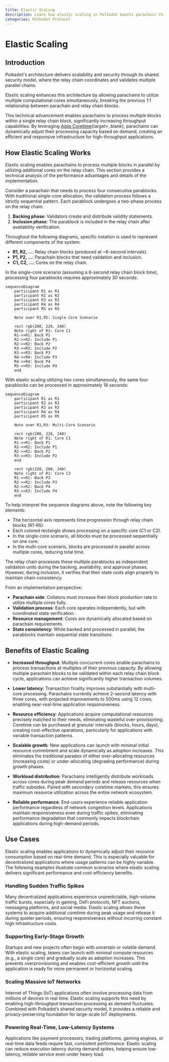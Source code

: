 ```yaml
---
title: Elastic Scaling
description: Learn how elastic scaling in Polkadot boosts parachain throughput, reduces latency, and supports dynamic, cost-efficient resource allocation.
categories: Polkadot Protocol
---
```


# Elastic Scaling

## Introduction

Polkadot's architecture delivers scalability and security through its shared security model, where the relay chain coordinates and validates multiple parallel chains. 

Elastic scaling enhances this architecture by allowing parachains to utilize multiple computational cores simultaneously, breaking the previous 1:1 relationship between parachain and relay chain blocks.

This technical advancement enables parachains to process multiple blocks within a single relay chain block, significantly increasing throughput capabilities. By leveraging [Agile Coretime](/polkadot-protocol/architecture/polkadot-chain/agile-coretime){target=\_blank}, parachains can dynamically adjust their processing capacity based on demand, creating an efficient and responsive infrastructure for high-throughput applications.

## How Elastic Scaling Works

Elastic scaling enables parachains to process multiple blocks in parallel by utilizing additional cores on the relay chain. This section provides a technical analysis of the performance advantages and details of the implementation.

Consider a parachain that needs to process four consecutive parablocks. With traditional single-core allocation, the validation process follows a strictly sequential pattern. Each parablock undergoes a two-phase process on the relay chain:

1. **Backing phase**: Validators create and distribute validity statements.
2. **Inclusion phase**: The parablock is included in the relay chain after availability verification.

Throughout the following diagrams, specific notation is used to represent different components of the system:

- **R1, R2, ...**: Relay chain blocks (produced at ~6-second intervals).
- **P1, P2, ...**: Parachain blocks that need validation and inclusion.
- **C1, C2, ...**: Cores on the relay chain.

In the single-core scenario (assuming a 6-second relay chain block time), processing four parablocks requires approximately 30 seconds:

```mermaid
sequenceDiagram
    participant R1 as R1
    participant R2 as R2
    participant R3 as R3
    participant R4 as R4
    participant R5 as R5
    
    Note over R1,R5: Single Core Scenario
    
    rect rgb(200, 220, 240)
    Note right of R1: Core C1
    R1->>R1: Back P1
    R2->>R2: Include P1
    R2->>R2: Back P2
    R3->>R3: Include P2
    R3->>R3: Back P3
    R4->>R4: Include P3
    R4->>R4: Back P4
    R5->>R5: Include P4
    end
```

With elastic scaling utilizing two cores simultaneously, the same four parablocks can be processed in approximately 18 seconds:

```mermaid
sequenceDiagram
    participant R1 as R1
    participant R2 as R2
    participant R3 as R3
    participant R4 as R4
    participant R5 as R5
    
    Note over R1,R3: Multi-Core Scenario
    
    rect rgb(200, 220, 240)
    Note right of R1: Core C1
    R1->>R1: Back P1
    R2->>R2: Include P1
    R2->>R2: Back P2
    R3->>R3: Include P2
    end
    
    rect rgb(220, 200, 240)
    Note right of R1: Core C2
    R1->>R1: Back P3
    R2->>R2: Include P3
    R2->>R2: Back P4
    R3->>R3: Include P4
    end
```

To help interpret the sequence diagrams above, note the following key elements:

- The horizontal axis represents time progression through relay chain blocks (R1-R5).
- Each colored rectangle shows processing on a specific core (C1 or C2).
- In the single-core scenario, all blocks must be processed sequentially on one core.
- In the multi-core scenario, blocks are processed in parallel across multiple cores, reducing total time.

The relay chain processes these multiple parablocks as independent validation units during the backing, availability, and approval phases. However, during inclusion, it verifies that their state roots align properly to maintain chain consistency.

From an implementation perspective:

- **Parachain side**: Collators must increase their block production rate to utilize multiple cores fully.
- **Validation process**: Each core operates independently, but with coordinated state verification.
- **Resource management**: Cores are dynamically allocated based on parachain requirements.
- **State consistency**: While backed and processed in parallel, the parablocks maintain sequential state transitions.

## Benefits of Elastic Scaling

- **Increased throughput**: Multiple concurrent cores enable parachains to process transactions at multiples of their previous capacity. By allowing multiple parachain blocks to be validated within each relay chain block cycle, applications can achieve significantly higher transaction volumes.

- **Lower latency**: Transaction finality improves substantially with multi-core processing. Parachains currently achieve 2-second latency with three cores, with projected improvements to 500ms using 12 cores, enabling near-real-time application responsiveness.

- **Resource efficiency**: Applications acquire computational resources precisely matched to their needs, eliminating wasteful over-provisioning. Coretime can be purchased at granular intervals (blocks, hours, days), creating cost-effective operations, particularly for applications with variable transaction patterns.

- **Scalable growth**: New applications can launch with minimal initial resource commitment and scale dynamically as adoption increases. This eliminates the traditional paradox of either over-allocating resources (increasing costs) or under-allocating (degrading performance) during growth phases.

- **Workload distribution**: Parachains intelligently distribute workloads across cores during peak demand periods and release resources when traffic subsides. Paired with secondary coretime markets, this ensures maximum resource utilization across the entire network ecosystem.

- **Reliable performance**: End-users experience reliable application performance regardless of network congestion levels. Applications maintain responsiveness even during traffic spikes, eliminating performance degradation that commonly impacts blockchain applications during high-demand periods.

## Use Cases

Elastic scaling enables applications to dynamically adjust their resource consumption based on real-time demand. This is especially valuable for decentralized applications where usage patterns can be highly variable. The following examples illustrate common scenarios where elastic scaling delivers significant performance and cost-efficiency benefits.

### Handling Sudden Traffic Spikes

Many decentralized applications experience unpredictable, high-volume traffic bursts, especially in gaming, DeFi protocols, NFT auctions, messaging platforms, and social media. Elastic scaling allows these systems to acquire additional coretime during peak usage and release it during quieter periods, ensuring responsiveness without incurring constant high infrastructure costs.

### Supporting Early-Stage Growth

Startups and new projects often begin with uncertain or volatile demand. With elastic scaling, teams can launch with minimal compute resources (e.g., a single core) and gradually scale as adoption increases. This prevents overprovisioning and enables cost-efficient growth until the application is ready for more permanent or horizontal scaling.

### Scaling Massive IoT Networks

Internet of Things (IoT) applications often involve processing data from millions of devices in real time. Elastic scaling supports this need by enabling high-throughput transaction processing as demand fluctuates. Combined with Polkadot’s shared security model, it provides a reliable and privacy-preserving foundation for large-scale IoT deployments.

### Powering Real-Time, Low-Latency Systems

Applications like payment processors, trading platforms, gaming engines, or real-time data feeds require fast, consistent performance. Elastic scaling can reduce execution latency during demand spikes, helping ensure low-latency, reliable service even under heavy load.
